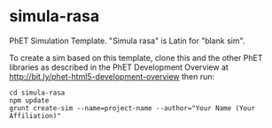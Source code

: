 simula-rasa
===========

PhET Simulation Template.  "Simula rasa" is Latin for "blank sim".

To create a sim based on this template, clone this and the other PhET libraries as described in the PhET Development Overview at http://bit.ly/phet-html5-development-overview then run:
```
cd simula-rasa
npm update
grunt create-sim --name=project-name --author="Your Name (Your Affiliation)"
```